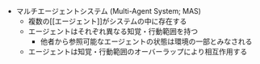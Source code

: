   - マルチエージェントシステム (Multi-Agent System; MAS)
    - 複数の[[エージェント]]がシステムの中に存在する
    - エージェントはそれぞれ異なる知覚・行動範囲を持つ
      - 他者から参照可能なエージェントの状態は環境の一部とみなされる
    - エージェントは知覚・行動範囲のオーバーラップにより相互作用する